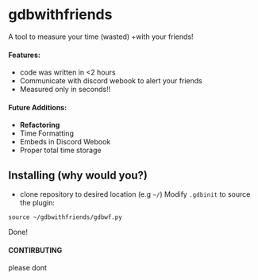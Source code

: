 # gdbwithfriends
A tool to measure your time (wasted) +with your friends!

#### Features:
- code was written in <2 hours
- Communicate with discord webook to alert your friends
- Measured only in seconds!!

#### Future Additions:
- **Refactoring**
- Time Formatting
- Embeds in Discord Webook
- Proper total time storage

## Installing (why would you?)

- clone repository to desired location (e.g `~/`)
Modify `.gdbinit` to source the plugin:

```
source ~/gdbwithfriends/gdbwf.py
```

Done!

#### CONTIRBUTING
please dont